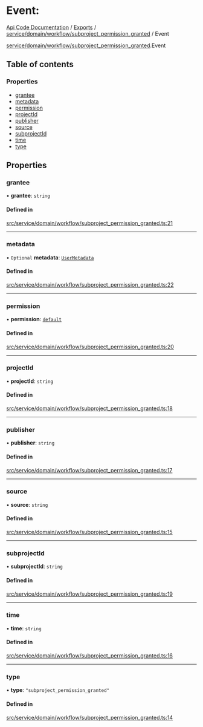 # Event: 
 
[Api Code Documentation](../README.md) / [Exports](../modules.md) / [service/domain/workflow/subproject\_permission\_granted](../modules/service_domain_workflow_subproject_permission_granted.md) / Event

[service/domain/workflow/subproject\_permission\_granted](../modules/service_domain_workflow_subproject_permission_granted.md).Event

## Table of contents

### Properties

- [grantee](service_domain_workflow_subproject_permission_granted.Event.md#grantee)
- [metadata](service_domain_workflow_subproject_permission_granted.Event.md#metadata)
- [permission](service_domain_workflow_subproject_permission_granted.Event.md#permission)
- [projectId](service_domain_workflow_subproject_permission_granted.Event.md#projectid)
- [publisher](service_domain_workflow_subproject_permission_granted.Event.md#publisher)
- [source](service_domain_workflow_subproject_permission_granted.Event.md#source)
- [subprojectId](service_domain_workflow_subproject_permission_granted.Event.md#subprojectid)
- [time](service_domain_workflow_subproject_permission_granted.Event.md#time)
- [type](service_domain_workflow_subproject_permission_granted.Event.md#type)

## Properties

### grantee

• **grantee**: `string`

#### Defined in

[src/service/domain/workflow/subproject_permission_granted.ts:21](https://github.com/openkfw/TruBudget/blob/26ade46/api/src/service/domain/workflow/subproject_permission_granted.ts#L21)

___

### metadata

• `Optional` **metadata**: [`UserMetadata`](../modules/service_domain_metadata.md#usermetadata)

#### Defined in

[src/service/domain/workflow/subproject_permission_granted.ts:22](https://github.com/openkfw/TruBudget/blob/26ade46/api/src/service/domain/workflow/subproject_permission_granted.ts#L22)

___

### permission

• **permission**: [`default`](../modules/authz_intents.md#default)

#### Defined in

[src/service/domain/workflow/subproject_permission_granted.ts:20](https://github.com/openkfw/TruBudget/blob/26ade46/api/src/service/domain/workflow/subproject_permission_granted.ts#L20)

___

### projectId

• **projectId**: `string`

#### Defined in

[src/service/domain/workflow/subproject_permission_granted.ts:18](https://github.com/openkfw/TruBudget/blob/26ade46/api/src/service/domain/workflow/subproject_permission_granted.ts#L18)

___

### publisher

• **publisher**: `string`

#### Defined in

[src/service/domain/workflow/subproject_permission_granted.ts:17](https://github.com/openkfw/TruBudget/blob/26ade46/api/src/service/domain/workflow/subproject_permission_granted.ts#L17)

___

### source

• **source**: `string`

#### Defined in

[src/service/domain/workflow/subproject_permission_granted.ts:15](https://github.com/openkfw/TruBudget/blob/26ade46/api/src/service/domain/workflow/subproject_permission_granted.ts#L15)

___

### subprojectId

• **subprojectId**: `string`

#### Defined in

[src/service/domain/workflow/subproject_permission_granted.ts:19](https://github.com/openkfw/TruBudget/blob/26ade46/api/src/service/domain/workflow/subproject_permission_granted.ts#L19)

___

### time

• **time**: `string`

#### Defined in

[src/service/domain/workflow/subproject_permission_granted.ts:16](https://github.com/openkfw/TruBudget/blob/26ade46/api/src/service/domain/workflow/subproject_permission_granted.ts#L16)

___

### type

• **type**: ``"subproject_permission_granted"``

#### Defined in

[src/service/domain/workflow/subproject_permission_granted.ts:14](https://github.com/openkfw/TruBudget/blob/26ade46/api/src/service/domain/workflow/subproject_permission_granted.ts#L14)
